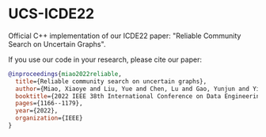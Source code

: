 # UCS-ICDE22

Official C++ implementation of our ICDE22 paper: "Reliable Community Search on Uncertain Graphs".

If you use our code in your research, please cite our paper:

```bibtex
@inproceedings{miao2022reliable,
  title={Reliable community search on uncertain graphs},
  author={Miao, Xiaoye and Liu, Yue and Chen, Lu and Gao, Yunjun and Yin, Jianwei},
  booktitle={2022 IEEE 38th International Conference on Data Engineering (ICDE)},
  pages={1166--1179},
  year={2022},
  organization={IEEE}
}
```